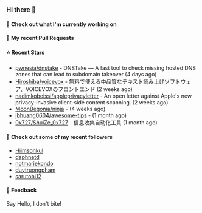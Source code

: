### Hi there 👋

#### 👷 Check out what I'm currently working on

#### 🔨 My recent Pull Requests


#### ⭐ Recent Stars

- [pwnesia/dnstake](https://github.com/pwnesia/dnstake) - DNSTake — A fast tool to check missing hosted DNS zones that can lead to subdomain takeover (4 days ago)
- [Hiroshiba/voicevox](https://github.com/Hiroshiba/voicevox) - 無料で使える中品質なテキスト読み上げソフトウェア、VOICEVOXのフロントエンド (2 weeks ago)
- [nadimkobeissi/appleprivacyletter](https://github.com/nadimkobeissi/appleprivacyletter) - An open letter against Apple&#39;s new privacy-invasive client-side content scanning. (2 weeks ago)
- [MoonBegonia/ninja](https://github.com/MoonBegonia/ninja) -  (4 weeks ago)
- [jbhuang0604/awesome-tips](https://github.com/jbhuang0604/awesome-tips) -  (1 month ago)
- [0x727/ShuiZe_0x727](https://github.com/0x727/ShuiZe_0x727) - 信息收集自动化工具 (1 month ago)

#### 👯 Check out some of my recent followers

- [Hiimsonkul](https://github.com/Hiimsonkul)
- [daphnetd](https://github.com/daphnetd)
- [notmariekondo](https://github.com/notmariekondo)
- [duytruongpham](https://github.com/duytruongpham)
- [sarutobi12](https://github.com/sarutobi12)

#### 💬 Feedback

Say Hello, I don't bite!